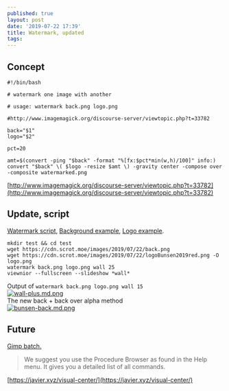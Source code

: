 ```yaml
---
published: true
layout: post
date: '2019-07-22 17:39'
title: Watermark, updated
tags: 
---
```


## Concept

    #!/bin/bash

    # watermark one image with another

    # usage: watermark back.png logo.png

    #http://www.imagemagick.org/discourse-server/viewtopic.php?t=33782

    back="$1"
    logo="$2"

    pct=20            

    amt=$(convert -ping "$back" -format "%[fx:$pct*min(w,h)/100]" info:)
    convert "$back" \( $logo -resize $amt \) -gravity center -compose over -composite watermarked.png

[http://www.imagemagick.org/discourse-server/viewtopic.php?t=33782](http://www.imagemagick.org/discourse-server/viewtopic.php?t=33782)

## Update, script

[Watermark script](https://raw.githubusercontent.com/brontosaurusrex/stretchbang/master/bin/watermark), [Background example](https://cdn.scrot.moe/images/2019/07/22/back.png), [Logo example](https://cdn.scrot.moe/images/2019/07/22/logoBunsen2019red.png).

    mkdir test && cd test
    wget https://cdn.scrot.moe/images/2019/07/22/back.png
    wget https://cdn.scrot.moe/images/2019/07/22/logoBunsen2019red.png -O logo.png
    watermark back.png logo.png wall 25
    viewnior --fullscreen --slideshow *wall*

Output of `watermark back.png logo.png wall 15`    
[![wall-plus.md.png](https://cdn.scrot.moe/images/2019/07/22/wall-plus.md.png)](https://cdn.scrot.moe/images/2019/07/22/wall-plus.png)  
The new back + back over alpha method  
[![bunsen-back.md.png](https://cdn.scrot.moe/images/2019/07/24/bunsen-back.md.png)](https://cdn.scrot.moe/images/2019/07/24/bunsen-back.png)


## Future
[Gimp batch.](https://www.gimp.org/tutorials/Basic_Batch/)

> We suggest you use the Procedure Browser as found in the Help menu. It gives you a detailed list of all commands.

[https://javier.xyz/visual-center/](https://javier.xyz/visual-center/)
